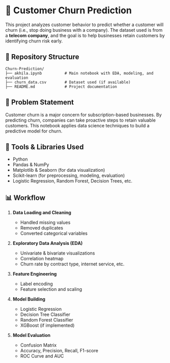 
# 🔄 Customer Churn Prediction

This project analyzes customer behavior to predict whether a customer will churn (i.e., stop doing business with a company). The dataset used is from a **telecom company**, and the goal is to help businesses retain customers by identifying churn risk early.

## 📁 Repository Structure

```
Churn-Prediction/
├── akhila.ipynb          # Main notebook with EDA, modeling, and evaluation
├── churn_data.csv        # Dataset used (if available)
├── README.md             # Project documentation
```

## 📌 Problem Statement

Customer churn is a major concern for subscription-based businesses. By predicting churn, companies can take proactive steps to retain valuable customers. This notebook applies data science techniques to build a predictive model for churn.

## 🔧 Tools & Libraries Used

- Python
- Pandas & NumPy
- Matplotlib & Seaborn (for data visualization)
- Scikit-learn (for preprocessing, modeling, evaluation)
- Logistic Regression, Random Forest, Decision Trees, etc.

## 📊 Workflow

1. **Data Loading and Cleaning**
   - Handled missing values
   - Removed duplicates
   - Converted categorical variables

2. **Exploratory Data Analysis (EDA)**
   - Univariate & bivariate visualizations
   - Correlation heatmap
   - Churn rate by contract type, internet service, etc.

3. **Feature Engineering**
   - Label encoding
   - Feature selection and scaling

4. **Model Building**
   - Logistic Regression
   - Decision Tree Classifier
   - Random Forest Classifier
   - XGBoost (if implemented)

5. **Model Evaluation**
   - Confusion Matrix
   - Accuracy, Precision, Recall, F1-score
   - ROC Curve and AUC

